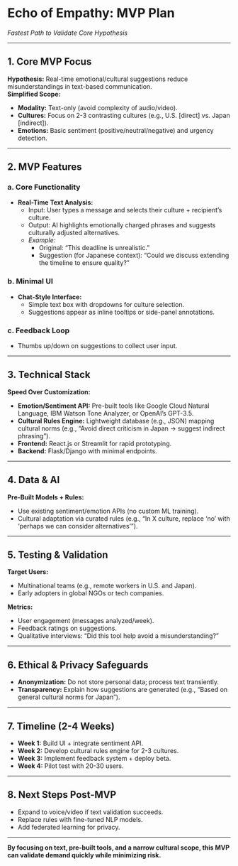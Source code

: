 # Echo of Empathy: MVP Plan  
*Fastest Path to Validate Core Hypothesis*  

---

## **1. Core MVP Focus**  
**Hypothesis:** Real-time emotional/cultural suggestions reduce misunderstandings in text-based communication.  
**Simplified Scope:**  
- **Modality:** Text-only (avoid complexity of audio/video).  
- **Cultures:** Focus on 2-3 contrasting cultures (e.g., U.S. [direct] vs. Japan [indirect]).  
- **Emotions:** Basic sentiment (positive/neutral/negative) and urgency detection.  

---

## **2. MVP Features**  
### **a. Core Functionality**  
- **Real-Time Text Analysis:**  
  - Input: User types a message and selects their culture + recipient’s culture.  
  - Output: AI highlights emotionally charged phrases and suggests culturally adjusted alternatives.  
  - *Example:*  
    - Original: “This deadline is unrealistic.”  
    - Suggestion (for Japanese context): “Could we discuss extending the timeline to ensure quality?”  

### **b. Minimal UI**  
- **Chat-Style Interface:**  
  - Simple text box with dropdowns for culture selection.  
  - Suggestions appear as inline tooltips or side-panel annotations.  

### **c. Feedback Loop**  
- Thumbs up/down on suggestions to collect user input.  

---

## **3. Technical Stack**  
**Speed Over Customization:**  
- **Emotion/Sentiment API:** Pre-built tools like Google Cloud Natural Language, IBM Watson Tone Analyzer, or OpenAI’s GPT-3.5.  
- **Cultural Rules Engine:** Lightweight database (e.g., JSON) mapping cultural norms (e.g., “Avoid direct criticism in Japan → suggest indirect phrasing”).  
- **Frontend:** React.js or Streamlit for rapid prototyping.  
- **Backend:** Flask/Django with minimal endpoints.  

---

## **4. Data & AI**  
**Pre-Built Models + Rules:**  
- Use existing sentiment/emotion APIs (no custom ML training).  
- Cultural adaptation via curated rules (e.g., “In X culture, replace ‘no’ with ‘perhaps we can consider alternatives’”).  

---

## **5. Testing & Validation**  
**Target Users:**  
- Multinational teams (e.g., remote workers in U.S. and Japan).  
- Early adopters in global NGOs or tech companies.  

**Metrics:**  
- User engagement (messages analyzed/week).  
- Feedback ratings on suggestions.  
- Qualitative interviews: “Did this tool help avoid a misunderstanding?”  

---

## **6. Ethical & Privacy Safeguards**  
- **Anonymization:** Do not store personal data; process text transiently.  
- **Transparency:** Explain how suggestions are generated (e.g., “Based on general cultural norms for Japan”).  

---

## **7. Timeline (2-4 Weeks)**  
- **Week 1:** Build UI + integrate sentiment API.  
- **Week 2:** Develop cultural rules engine for 2-3 cultures.  
- **Week 3:** Implement feedback system + deploy beta.  
- **Week 4:** Pilot test with 20-30 users.  

---

## **8. Next Steps Post-MVP**  
- Expand to voice/video if text validation succeeds.  
- Replace rules with fine-tuned NLP models.  
- Add federated learning for privacy.  

---

**By focusing on text, pre-built tools, and a narrow cultural scope, this MVP can validate demand quickly while minimizing risk.**  
